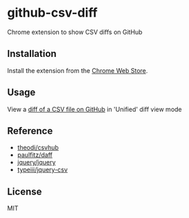# github-csv-diff

Chrome extension to show CSV diffs on GitHub

## Installation

Install the extension from the [Chrome Web Store](https://chrome.google.com/webstore).

## Usage

View a [diff of a CSV file on GitHub](https://github.com/theodi/test-data/commit/9f391e6e35963b96aa0eed56c20ccd70f326e1f7) in 'Unified' diff view mode

## Reference

- [theodi/csvhub](https://github.com/theodi/csvhub)
- [paulfitz/daff](https://github.com/paulfitz/daff)
- [jquery/jquery](https://github.com/jquery/jquery)
- [typeiii/jquery-csv](https://github.com/typeiii/jquery-csv)

## License

MIT
